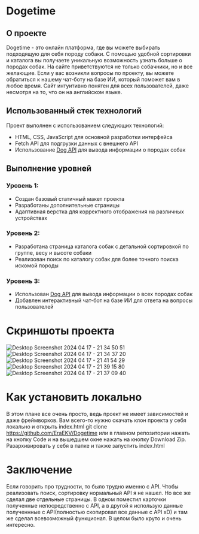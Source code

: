 # Dogetime

## О проекте

Dogetime - это онлайн платформа, где вы можете выбирать подходящую для себя породу собаки. С помощью удобной сортировки и каталога вы получаете уникальную возможность узнать больше о породах собак. На сайте приветствуются не только собачники, но и все желающие. Если у вас возникли вопросы по проекту, вы можете обратиться к нашему чат-боту на базе ИИ, который поможет вам в любое время. Сайт интуитивно понятен для всех пользователей, даже несмотря на то, что он на английском языке.

## Использованный стек технологий

Проект выполнен с использованием следующих технологий:

- HTML, CSS, JavaScript для основной разработки интерфейса
- Fetch API для подгрузки данных с внешнего API
- Использование [Dog API](https://www.thedogapi.com/) для вывода информации о породах собак

## Выполнение уровней

### Уровень 1:

- Создан базовый статичный макет проекта
- Разработаны дополнительные страницы
- Адаптивная верстка для корректного отображения на различных устройствах

### Уровень 2:

- Разработана страница каталога собак с детальной сортировкой по группе, весу и высоте собаки
- Реализован поиск по каталогу собак для более точного поиска искомой породы

### Уровень 3:

- Использован [Dog API](https://www.thedogapi.com/) для вывода информации о всех породах собак
- Добавлен интерактивный чат-бот на базе ИИ для ответа на вопросы пользователей

# Скриншоты проекта
![Desktop Screenshot 2024 04 17 - 21 34 50 51](https://github.com/EraEKV/Dogetime/assets/112917290/9a2326ec-da3c-4dd8-a0f7-39504d085b95)
![Desktop Screenshot 2024 04 17 - 21 34 37 20](https://github.com/EraEKV/Dogetime/assets/112917290/c9bcc2f1-6894-4551-b0a6-94b235084f28)
![Desktop Screenshot 2024 04 17 - 21 41 54 29](https://github.com/EraEKV/Dogetime/assets/112917290/53f80ece-2d83-4e44-8664-e9112033b14f)
![Desktop Screenshot 2024 04 17 - 21 39 15 80](https://github.com/EraEKV/Dogetime/assets/112917290/627216d1-e12c-4608-a9fa-b3c4f5437955)
![Desktop Screenshot 2024 04 17 - 21 37 09 40](https://github.com/EraEKV/Dogetime/assets/112917290/4f29f557-8f94-402a-99a8-677b4db73543)



# Как установить локально
В этом плане все очень просто, ведь проект не имеет зависимостей и даже фреймворков. Вам всего-то нужно скачать клон проекта у себя локально и открыть index.html
git clone https://github.com/EraEKV/Dogetime
или
в главном репозитории нажать на кнопку Code и на вышедшем окне нажать на кнопку Download Zip. Разархивировать у себя в папке и также запустить index.html

# Заключение
Если говорить про трудности, то было трудно именно с API. Чтобы реализовать поиск, сортировку нормальный API я не нашел. Но все же сделал две отдельные страницы. В одном поместил карточки полученные непосредственно с API, а в другой я использую данные полученнные с API(полностью скопировал все данные с API xD) и там же сделал всевозможный функционал. В целом было круто и очень интересно.
